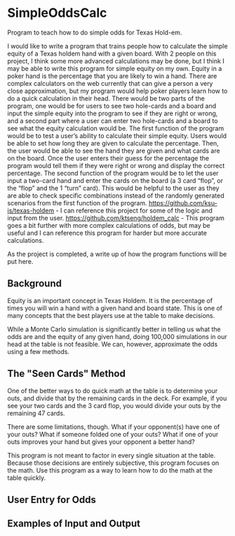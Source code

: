 SimpleOddsCalc
======================

Program to teach how to do simple odds for Texas Hold-em.

I would like to write a program that trains people how to calculate the simple equity of a Texas holdem hand with a given board. With 2 people on this project, I think some more advanced calculations may be done, but I think I may be able to write this program for simple equity on my own. Equity in a poker hand is the percentage that you are likely to win a hand. There are complex calculators on the web currently that can give a person a very close approximation, but my program would help poker players learn how to do a quick calculation in their head. There would be two parts of the program, one would be for users to see two hole-cards and a board and input the simple equity into the program to see if they are right or wrong, and a second part where a user can enter two hole-cards and a board to see what the equity calculation would be. The first function of the program would be to test a user’s ability to calculate their simple equity. Users would be able to set how long they are given to calculate the percentage. Then, the user would be able to see the hand they are given and what cards are on the board. Once the user enters their guess for the percentage the program would tell them if they were right or wrong and display the correct percentage. The second function of the program would be to let the user input a two-card hand and enter the cards on the board (a 3 card “flop”, or the “flop” and the 1 “turn” card). This would be helpful to the user as they are able to check specific combinations instead of the randomly generated scenarios from the first function of the program. https://github.com/ksu-is/texas-holdem - I can reference this project for some of the logic and input from the user. https://github.com/ktseng/holdem_calc - This program goes a bit further with more complex calculations of odds, but may be useful and I can reference this program for harder but more accurate calculations.

As the project is completed, a write up of how the program functions will be put here.

Background
-----------------
Equity is an important concept in Texas Holdem. It is the percentage of times you will win a hand with a given hand and board state. This is one of many concepts that the best players use at the table to make decisions.

While a Monte Carlo simulation is significantly better in telling us what the odds are and the equity of any given hand, doing 100,000 simulations in our head at the table is not feasible. We can, however, approximate the odds using a few methods.

The "Seen Cards" Method
-----------------
One of the better ways to do quick math at the table is to determine your outs, and divide that by the remaining cards in the deck. For example, if you see your two cards and the 3 card flop, you would divide your outs by the remaining 47 cards.

There are some limitations, though. What if your opponent(s) have one of your outs? What if someone folded one of your outs? What if one of your outs improves your hand but gives your opponent a better hand?

This program is not meant to factor in every single situation at the table. Because those decisions are entirely subjective, this program focuses on the math. Use this program as a way to learn how to do the math at the table quickly.

User Entry for Odds
-----------------

Examples of Input and Output
-----------------
